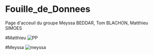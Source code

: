 # Fouille_de_Donnees
Page d'acceuil du groupe Meyssa BEDDAR, Tom BLACHON, Matthieu SIMOES

#Matthieu
![PP](https://user-images.githubusercontent.com/72613969/108885171-c1034e00-7607-11eb-9a6b-004995e0a799.jpg)

#Meyssa
![meyssa](https://user-images.githubusercontent.com/72613969/108885128-b47ef580-7607-11eb-9342-6c32a4a504f2.jpg)



